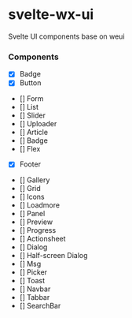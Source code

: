 # svelte-wx-ui
Svelte UI components base on weui

### Components
- [x] Badge
- [x] Button
- [] Form
- [] List
- [] Slider
- [] Uploader
- [] Article
- [] Badge
- [] Flex
- [x] Footer
- [] Gallery 
- [] Grid
- [] Icons
- [] Loadmore
- [] Panel
- [] Preview
- [] Progress
- [] Actionsheet
- [] Dialog
- [] Half-screen Dialog
- [] Msg
- [] Picker
- [] Toast
- [] Navbar
- [] Tabbar
- [] SearchBar